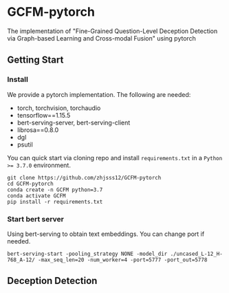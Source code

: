 # GCFM-pytorch
The implementation of "Fine-Grained Question-Level Deception Detection via Graph-based Learning and Cross-modal Fusion" using pytorch
## Getting Start

### Install
We provide a pytorch implementation. The following are needed:
* torch, torchvision, torchaudio
* tensorflow==1.15.5
* bert-serving-server, bert-serving-client
* librosa==0.8.0
* dgl 
* psutil

You can quick start via cloning repo and install ``requirements.txt`` in a ``Python >= 3.7.0`` environment.
```
git clone https://github.com/zhjsss12/GCFM-pytorch
cd GCFM-pytorch
conda create -n GCFM python=3.7
conda activate GCFM
pip install -r requirements.txt
```

### Start bert server
Using bert-serving to obtain text embeddings. You can change port if needed.
```
bert-serving-start -pooling_strategy NONE -model_dir ./uncased_L-12_H-768_A-12/ -max_seq_len=20 -num_worker=4 -port=5777 -port_out=5778
```

## Deception Detection

